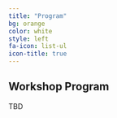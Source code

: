 ```yaml
---
title: "Program"
bg: orange
color: white
style: left
fa-icon: list-ul
icon-title: true
---
```


## Workshop Program

TBD
